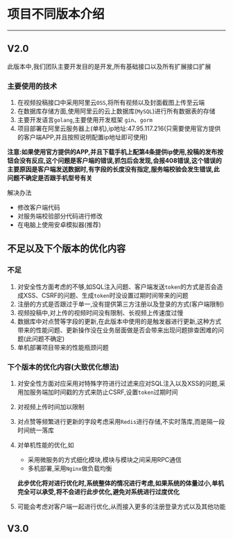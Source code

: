 # 项目不同版本介绍

-----

## V2.0

此版本中,我们团队主要开发目的是开发,所有基础接口以及所有扩展接口扩展

### 主要使用的技术

1. 在视频投稿接口中采用阿里云`OSS`,将所有视频以及封面截图上传至云端
2. 在数据库存储方面,使用阿里云的云上数据库(`MySQL`)进行所有数据表的存储
3. 主要开发语言`golang`,主要使用开发框架 `gin`、`gorm`
4. 项目部署在阿里云服务器上(单机),ip地址:47.95.117.216(只需要使用官方提供的客户端APP,并且按照说明配置ip地址即可使用)

**注意:如果使用官方提供的APP,并且下载手机上配第4条提供ip使用,投稿的发布按钮会没有反应,这个问题是客户端的错误,抓包后会发现,会报408错误,这个错误的主要原因是客户端发送数据时,有字段的长度没有指定,服务端校验会发生错误,此问题不确定是否跟手机型号有关**

解决办法

- 修改客户端代码
- 对服务端校验部分代码进行修改
- 在电脑上使用安卓模拟器(推荐)

## 不足以及下个版本的优化内容

### 不足

1. 对安全性方面考虑的不够,如SQL注入问题、客户端发送`token`的方式是否会造成XSS、CSRF的问题、生成`token`时没设置过期时间带来的问题
1. 注册的方式是否跟过于单一,没有提供第三方注册以及登录的方式(客户端限制)
1. 视频投稿中,对上传的视频时间没有限制、长视频上传速度过慢
1. 数据库中对点赞等字段的更新,在此版本中使用的是触发器进行更新,这种方式带来的性能问题、更新操作没在业务层面做是否会带来出现问题排查困难的问题(此问题不确定)
1. 单机部署项目带来的性能瓶颈问题

### 下个版本的优化内容(大致优化想法)

1. 对安全性方面对应采用对特殊字符进行过滤来应对SQL注入以及XSS的问题,采用加服务端加时间戳的方式来防止CSRF,设置`token`过期时间

2. 对视频上传时间加以限制

3.  对点赞等频繁进行更新的字段考虑采用`Redis`进行存储,不实时落库,而是隔一段时间统一落库

4. 对单机性能的优化,如

   - 采用微服务的方式细化模块,模块与模块之间采用RPC通信
   - 多机部署,采用`Nginx`做负载均衡

   **此步优化将对进行优化时,系统整体的情况进行考虑,如果系统的体量过小,单机完全可以承受,将不会进行此步优化,避免对系统进行过度优化**

5. 可能会考虑对客户端一起进行优化,从而接入更多的注册登录方式以及其他功能



## V3.0